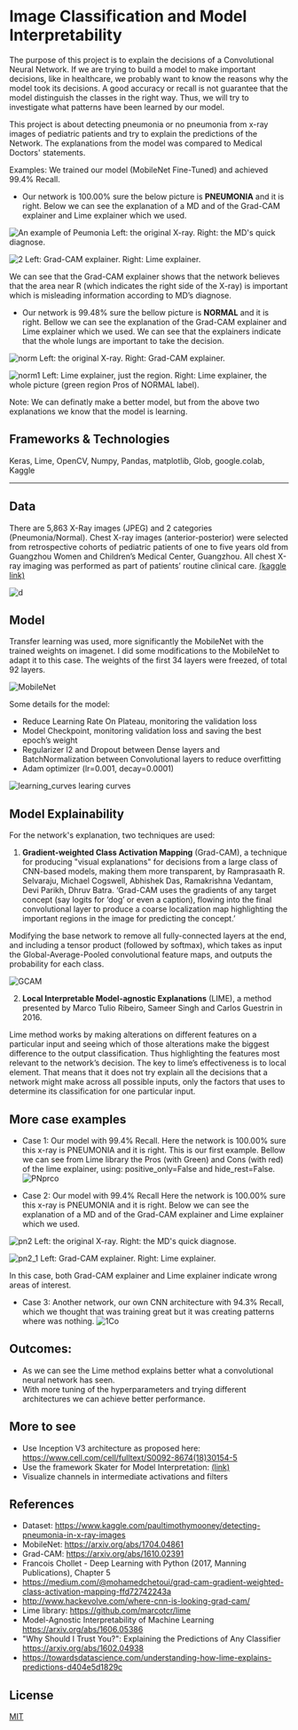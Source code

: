 # Image Classification and Model Interpretability

The purpose of this project is to explain the decisions of a Convolutional Neural Network.
If we are trying to build a model to make important decisions, like in healthcare, we probably want to know the reasons why the model took its decisions. A good accuracy or recall is not guarantee that the model distinguish the classes in the right way. Thus, we will try to investigate what patterns have been learned by our model. 

This project is about detecting pneumonia or no pneumonia from x-ray images of pediatric patients and try to explain the predictions of the Network. The explanations from the model was compared to Medical Doctors' statements. 

Examples: We trained our model (MobileNet Fine-Tuned) and achieved 99.4% Recall. 
* Our network is 100.00% sure the below picture is **PNEUMONIA** and it is right. Below we can see the explanation of a MD and of the Grad-CAM explainer and Lime explainer which we used.

![An example of Peumonia](https://user-images.githubusercontent.com/31864574/59109088-146dce00-8945-11e9-8528-bac49b832b42.png)
Left: the original X-ray.  Right: the MD's quick diagnose.

![2](https://user-images.githubusercontent.com/31864574/59109434-b55c8900-8945-11e9-8254-6ba6d81c27c8.png)
Left: Grad-CAM explainer.  Right: Lime explainer.

We can see that the Grad-CAM explainer shows that the network believes that the area near R (which indicates the right side of the X-ray) is important which is misleading information according to MD’s diagnose.


* Our network is 99.48% sure the bellow picture is **NORMAL** and it is right. Bellow we can see the explanation of the Grad-CAM explainer and Lime explainer which we used.
We can see that the explainers indicate that the whole lungs are important to take the decision.

![norm](https://user-images.githubusercontent.com/31864574/59113868-94e4fc80-894e-11e9-934f-1cb8d15c665f.png)
Left: the original X-ray.  Right: Grad-CAM explainer.

![norm1](https://user-images.githubusercontent.com/31864574/59114140-30766d00-894f-11e9-8b95-05cd05f21169.png)
Left: Lime explainer, just the region.  Right: Lime explainer, the whole picture (green region Pros of NORMAL label).

Note: We can definatly make a better model, but from the above two explanations we know that the model is learning.


## Frameworks & Technologies
Keras, Lime, OpenCV, Numpy, Pandas, matplotlib, Glob, google.colab, Kaggle

---

## Data
There are 5,863 X-Ray images (JPEG) and 2 categories (Pneumonia/Normal). Chest X-ray images (anterior-posterior) were selected from retrospective cohorts of pediatric patients of one to five years old from Guangzhou Women and Children’s Medical Center, Guangzhou. All chest X-ray imaging was performed as part of patients’ routine clinical care. 
[(kaggle link)](https://www.kaggle.com/paultimothymooney/detecting-pneumonia-in-x-ray-images)

![d](https://user-images.githubusercontent.com/31864574/59118849-ea72d680-8959-11e9-830e-9372bcdf8f69.png)

## Model
Transfer learning was used, more significantly the MobileNet with the trained weights on imagenet. I did some modifications to the MobileNet to adapt it to this case.  The weights of the first 34 layers were freezed, of total 92 layers.

![MobileNet](https://cdn-images-1.medium.com/max/800/1*XeJGMg7siqgjI6kQ3gke9A.png)

Some details for the model:
*	Reduce Learning Rate On Plateau, monitoring the validation loss 
*	Model Checkpoint, monitoring validation loss and saving the best epoch’s weight 
*	Regularizer l2 and Dropout between Dense layers and BatchNormalization between Convolutional layers to reduce overfitting
*	Adam optimizer (lr=0.001, decay=0.0001)

![learning_curves](https://user-images.githubusercontent.com/31864574/59112418-a2e54e00-894b-11e9-9c5d-c493dc7d049a.png)
learing curves


## Model Explainability
For the network's explanation, two techniques are used:

1. **Gradient-weighted Class Activation Mapping** (Grad-CAM), a technique for producing "visual explanations" for decisions from a large class of CNN-based models, making them more transparent, by Ramprasaath R. Selvaraju, Michael Cogswell, Abhishek Das, Ramakrishna Vedantam, Devi Parikh, Dhruv Batra.
‘Grad-CAM uses the gradients of any target concept (say logits for ‘dog’ or even a caption), flowing into the final convolutional layer to produce a coarse localization map highlighting the important regions in the image for predicting the concept.’

Modifying the base network to remove all fully-connected layers at the end, and including a tensor product (followed by softmax), which takes as input the Global-Average-Pooled convolutional feature maps, and outputs the probability for each class.

![GCAM](https://cdn-images-1.medium.com/max/1000/1*8iyCBSx6i2lRpnKLe5bIrg.png)

2. **Local Interpretable Model-agnostic Explanations** (LIME), a method presented by Marco Tulio Ribeiro, Sameer Singh and Carlos Guestrin in 2016.

Lime method works by making alterations on different features on a particular input and seeing which of those alterations make the biggest difference to the output classification. Thus highlighting the features most relevant to the network’s decision. The key to lime’s effectiveness is to local element. That means that it does not try explain all the decisions that a network might make across all possible inputs, only the factors that uses to determine its classification for one particular input.


## More case examples
* Case 1: Our model with 99.4% Recall. 
Here the network is 100.00% sure this x-ray is PNEUMONIA and it is right. This is our first example. Bellow we can see from Lime library the Pros (with Green) and Cons (with red) of the lime explainer, using: positive_only=False and hide_rest=False.
![PNprco](https://user-images.githubusercontent.com/31864574/59115706-839def00-8952-11e9-8e5f-07f642974d98.png)


*  Case 2: Our model with 99.4% Recall
Here the network is 100.00% sure this x-ray is PNEUMONIA and it is right. Below we can see the explanation of a MD and of the Grad-CAM explainer and Lime explainer which we used.

![pn2](https://user-images.githubusercontent.com/31864574/59117252-fc527a80-8955-11e9-89bc-5e3b02247e95.png)
Left: the original X-ray. Right: the MD's quick diagnose.

![pn2_1](https://user-images.githubusercontent.com/31864574/59117883-851de600-8957-11e9-9ee7-a4086eed5ab9.png)
Left: Grad-CAM explainer. Right: Lime explainer.

In this case, both Grad-CAM explainer and Lime explainer indicate wrong areas of interest. 


*  Case 3: Another network, our own CNN architecture with 94.3% Recall, which we thought that was training great but it was creating patterns where was nothing. 
![1Co](https://user-images.githubusercontent.com/31864574/59111367-8ea05180-8949-11e9-966d-1b5027e05462.png)


## Outcomes:
* As we can see the Lime method explains better what a convolutional neural network has seen.
* With more tuning of the hyperparameters and trying different architectures we can achieve better performance.


## More to see
* Use Inception V3 architecture as proposed here: https://www.cell.com/cell/fulltext/S0092-8674(18)30154-5
* Use the framework Skater for Model Interpretation: [(link)](https://github.com/oracle/Skater)
* Visualize channels in intermediate activations and filters


## References
* Dataset: https://www.kaggle.com/paultimothymooney/detecting-pneumonia-in-x-ray-images
* MobileNet: https://arxiv.org/abs/1704.04861
* Grad-CAM: https://arxiv.org/abs/1610.02391
* Francois Chollet - Deep Learning with Python (2017, Manning Publications), Chapter 5
* https://medium.com/@mohamedchetoui/grad-cam-gradient-weighted-class-activation-mapping-ffd72742243a
* http://www.hackevolve.com/where-cnn-is-looking-grad-cam/
* Lime library: https://github.com/marcotcr/lime
* Model-Agnostic Interpretability of Machine Learning https://arxiv.org/abs/1606.05386
* "Why Should I Trust You?": Explaining the Predictions of Any Classifier https://arxiv.org/abs/1602.04938
* https://towardsdatascience.com/understanding-how-lime-explains-predictions-d404e5d1829c


## License
[MIT](https://choosealicense.com/licenses/mit/)

